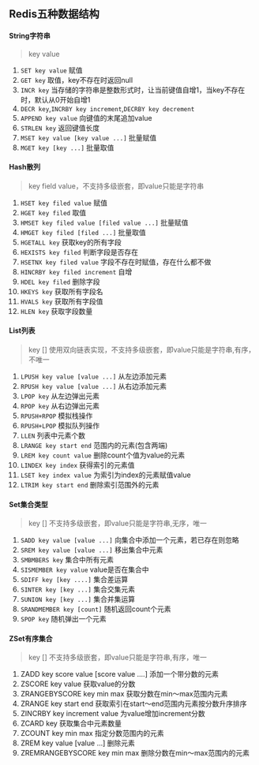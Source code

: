 ## Redis五种数据结构

#### String字符串
> key value

 1. `SET key value` 赋值
 2. `GET key` 取值，key不存在时返回null
 3. `INCR key` 当存储的字符串是整数形式时，让当前键值自增1，当key不存在时，默认从0开始自增1
 4. `DECR key`,`INCRBY key increment`,`DECRBY key decrement`
 5. `APPEND key value` 向键值的末尾追加value
 6. `STRLEN key` 返回键值长度
 7. `MSET key value [key value ...]` 批量赋值
 8. `MGET key [key ...]` 批量取值


#### Hash散列
> key field value，不支持多级嵌套，即value只能是字符串

 1. `HSET key filed value` 赋值
 2. `HGET key filed` 取值
 3. `HMSET key filed value [filed value ...]` 批量赋值
 4. `HMGET key filed [filed ...]` 批量取值
 5. `HGETALL key` 获取key的所有字段
 6. `HEXISTS key filed` 判断字段是否存在
 7. `HSETNX key filed value` 字段不存在时赋值，存在什么都不做
 8. `HINCRBY key filed increment` 自增
 9. `HDEL key filed` 删除字段
 10. `HKEYS key` 获取所有字段名
 11. `HVALS key` 获取所有字段值
 12. `HLEN key` 获取字段数量

#### List列表
> key [] 使用双向链表实现，不支持多级嵌套，即value只能是字符串,有序，不唯一

1. `LPUSH key value [value ...]` 从左边添加元素
2. `RPUSH key value [value ...]` 从右边添加元素
3. `LPOP key` 从左边弹出元素
4. `RPOP key` 从右边弹出元素
5. `RPUSH+RPOP` 模拟栈操作
6. `RPUSH+LPOP` 模拟队列操作
7. `LLEN` 列表中元素个数
8. `LRANGE key start end` 范围内的元素(包含两端)
9. `LREM key count value` 删除count个值为value的元素
10. `LINDEX key index` 获得索引的元素值
11. `LSET key index value` 为索引为index的元素赋值value
12. `LTRIM key start end` 删除索引范围外的元素


#### Set集合类型
> key [] 不支持多级嵌套，即value只能是字符串,无序，唯一

1. `SADD key value [value ...]` 向集合中添加一个元素，若已存在则忽略
2. `SREM key value [value ...]` 移出集合中元素
3. `SMBMBERS key` 集合中所有元素
4. `SISMEMBER key value` value是否在集合中
5. `SDIFF key [key ....]` 集合差运算
6. `SINTER key [key ...]` 集合交集元素
7. `SUNION key [key ...]` 集合并集运算
8. `SRANDMEMBER key [count]` 随机返回count个元素
9. `SPOP key` 随机弹出一个元素

#### ZSet有序集合
> key [] 不支持多级嵌套，即value只能是字符串,有序，唯一

1. ZADD key score value [score value ....] 添加一个带分数的元素
2. ZSCORE key value 获取value的分数
3. ZRANGEBYSCORE key min max 获取分数在min～max范围内元素
4. ZRANGE key start end 获取索引在start～end范围内元素按分数升序排序
5. ZINCRBY key increment value 为value增加increment分数
6. ZCARD key 获取集合中元素数量
7. ZCOUNT key min max 指定分数范围内的元素
8. ZREM key value [value ...] 删除元素
9. ZREMRANGEBYSCORE key min max 删除分数在min～max范围内的元素